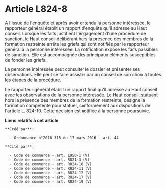 # Article L824-8

A l'issue de l'enquête et après avoir entendu la personne intéressée, le rapporteur général établit un rapport d'enquête
qu'il adresse au Haut conseil. Lorsque les faits justifient l'engagement d'une procédure de sanction, le Haut conseil
délibérant hors la présence des membres de la formation restreinte arrête les griefs qui sont notifiés par le rapporteur
général à la personne intéressée. La notification expose les faits passibles de sanction. Elle est accompagnée des principaux
éléments susceptibles de fonder les griefs. 

La personne intéressée peut consulter le dossier et présenter ses observations. Elle peut se faire assister par un conseil de
son choix à toutes les étapes de la procédure. 

Le rapporteur général établit un rapport final qu'il adresse au Haut conseil avec les observations de la personne intéressée.
Le Haut conseil, statuant hors la présence des membres de la formation restreinte, désigne la formation compétente pour
statuer, conformément aux dispositions de l'article L. 824-10. Cette décision est notifiée à la personne poursuivie.

**Liens relatifs à cet article**

	**Créé par**:

	  - Ordonnance n°2016-315 du 17 mars 2016 - art. 44

	**Cité par**:

	  - Code de commerce - art. L950-1 (V)
	  - Code de commerce - art. R821-3 (V)
	  - Code de commerce - art. R824-10 (V)
	  - Code de commerce - art. R824-11 (V)
	  - Code de commerce - art. R824-12 (V)
	  - Code de commerce - art. R824-17 (V)
	  - Code de commerce - art. R824-19 (V)
